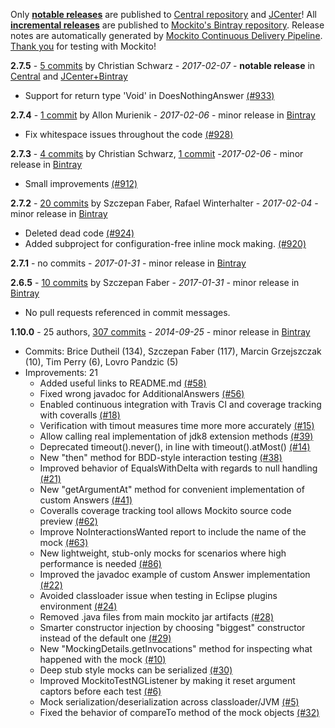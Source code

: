 Only **[notable releases](link)** are published to [Central repository](link) and [JCenter](link)!
All **[incremental releases](link)** are published to [Mockito's Bintray repository](link).
Release notes are automatically generated by [Mockito Continuous Delivery Pipeline](https://github.com/mockito/mockito/wiki/Continuous-Delivery-Overview).
[Thank you](link) for testing with Mockito!

**2.7.5** - [5 commits](https://github.com/mockito/mockito/compare/v2.7.4...v2.7.5) by Christian Schwarz - *2017-02-07* - **notable release** in [Central](http://search.maven.org/#artifactdetails%7Corg.mockito%7Cmockito-core%7C2.7.5%7Cjar) and [JCenter+Bintray](https://bintray.com/mockito/maven/mockito/2.7.5)
 - Support for return type 'Void' in DoesNothingAnswer [(#933)](https://github.com/mockito/mockito/pull/933)

**2.7.4** - [1 commit](link) by Allon Murienik - *2017-02-06* - minor release in [Bintray](https://bintray.com/mockito/maven/mockito/2.7.5)
 - Fix whitespace issues throughout the code [(#928)](https://github.com/mockito/mockito/pull/928)

**2.7.3** - [4 commits](link) by Christian Schwarz, [1 commit](https://github.com/mockito/mockito/compare/v2.7.3...v2.7.4) -*2017-02-06* - minor release in [Bintray](https://bintray.com/mockito/maven/mockito/2.7.5)
 - Small improvements [(#912)](https://github.com/mockito/mockito/pull/912)

**2.7.2** - [20 commits](link) by Szczepan Faber, Rafael Winterhalter - *2017-02-04* - minor release in [Bintray](https://bintray.com/mockito/maven/mockito/2.7.5)
 - Deleted dead code [(#924)](https://github.com/mockito/mockito/pull/924)
 - Added subproject for configuration-free inline mock making. [(#920)](https://github.com/mockito/mockito/pull/920)

**2.7.1** - no commits - *2017-01-31* - minor release in [Bintray](https://bintray.com/mockito/maven/mockito/2.7.5)

**2.6.5** - [10 commits](link) by Szczepan Faber - *2017-01-31* - minor release in [Bintray](https://bintray.com/mockito/maven/mockito/2.7.5)
 - No pull requests referenced in commit messages.

**1.10.0** - 25 authors, [307 commits](link) - *2014-09-25* - minor release in [Bintray](https://bintray.com/mockito/maven/mockito/2.7.5)

* Commits: Brice Dutheil (134), Szczepan Faber (117), Marcin Grzejszczak (10), Tim Perry (6), Lovro Pandzic (5)
* Improvements: 21
  * Added useful links to README.md [(#58)](https://github.com/mockito/mockito/pull/58)
  * Fixed wrong javadoc for AdditionalAnswers [(#56)](https://github.com/mockito/mockito/pull/56)
  * Enabled continuous integration with Travis CI and coverage tracking with coveralls [(#18)](https://github.com/mockito/mockito/pull/18)
  * Verification with timout measures time more more accurately [(#15)](https://github.com/mockito/mockito/pull/15)
  * Allow calling real implementation of jdk8 extension methods [(#39)](https://github.com/mockito/mockito/pull/39)
  * Deprecated timeout().never(), in line with timeout().atMost() [(#14)](https://github.com/mockito/mockito/pull/14)
  * New "then" method for BDD-style interaction testing [(#38)](https://github.com/mockito/mockito/pull/38)
  * Improved behavior of EqualsWithDelta with regards to null handling [(#21)](https://github.com/mockito/mockito/pull/21)
  * New "getArgumentAt" method for convenient implementation of custom Answers [(#41)](https://github.com/mockito/mockito/pull/41)
  * Coveralls coverage tracking tool allows Mockito source code preview [(#62)](https://github.com/mockito/mockito/pull/62)
  * Improve NoInteractionsWanted report to include the name of the mock [(#63)](https://github.com/mockito/mockito/pull/63)
  * New lightweight, stub-only mocks for scenarios where high performance is needed [(#86)](https://github.com/mockito/mockito/issues/86)
  * Improved the javadoc example of custom Answer implementation [(#22)](https://github.com/mockito/mockito/pull/22)
  * Avoided classloader issue when testing in Eclipse plugins environment [(#24)](https://github.com/mockito/mockito/pull/24)
  * Removed .java files from main mockito jar artifacts [(#28)](https://github.com/mockito/mockito/pull/28)
  * Smarter constructor injection by choosing "biggest" constructor instead of the default one [(#29)](https://github.com/mockito/mockito/pull/29)
  * New "MockingDetails.getInvocations" method for inspecting what happened with the mock [(#10)](https://github.com/mockito/mockito/pull/10)
  * Deep stub style mocks can be serialized [(#30)](https://github.com/mockito/mockito/pull/30)
  * Improved MockitoTestNGListener by making it reset argument captors before each test [(#6)](https://github.com/mockito/mockito/pull/6)
  * Mock serialization/deserialization across classloader/JVM [(#5)](https://github.com/mockito/mockito/pull/5)
  * Fixed the behavior of compareTo method of the mock objects [(#32)](https://github.com/mockito/mockito/pull/32)